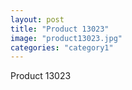 ```yaml
---
layout: post
title: "Product 13023"
image: "product13023.jpg"
categories: "category1"
---
```

Product 13023
